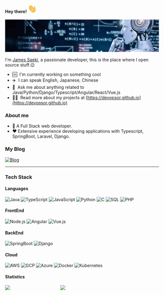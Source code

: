 <h4> Hey there! <img src="https://raw.githubusercontent.com/devopsor/devopsor/master/wave.gif" width="30px"></h4>

[![](https://raw.githubusercontent.com/devopsor/devopsor/master/profile.jpg)](https://www.github.com/devopsor)

I'm [James Saeki](https://devopsor.github.io/), a passionate developer, this is the place where I open source stuff.:wink:

- 🆒 &nbsp;I'm currently working on something cool
- ✈️ &nbsp;I can speak English, Japanese, Chinese
- 💬 &nbsp;Ask me about anything related to Java/Python/Django/Typescript/Angular/React/Vue.js
- 👨‍💻 &nbsp;Read more about my projects at [https://devopsor.github.io](https://devopsor.github.io)


### About me
- 💼 A Full Stack web developer. 
- ❤️ Extensive experience developing applications with Typescript, SpringBoot, Laravel, Django. 

### My Blog
[![Blog](https://img.shields.io/badge/-🧬%20Blog-000)](https://devopsor.github.io/)

---

### Tech Stack

#### Languages

![Java](https://img.shields.io/badge/-Java-000?&logo=OpenJDK)
![TypeScript](https://img.shields.io/badge/-TypeScript-000?&logo=TypeScript)
![JavaScript](https://img.shields.io/badge/-JavaScript-000?&logo=JavaScript)
![Python](https://img.shields.io/badge/-Python-000?&logo=Python)
![C](https://img.shields.io/badge/-C-000?&logo=C)
![SQL](https://img.shields.io/badge/-SQL-000?&logo=MySQL&logoColor=F90)
![PHP](https://img.shields.io/badge/-PHP-000?&logo=PHP)

#### FrontEnd
![Node.js](https://img.shields.io/badge/-Node.js-000?&logo=node.js)
![Angular](https://img.shields.io/badge/-Angular-000?&logo=Angular)
![Vue.js](https://img.shields.io/badge/-Vue.js-000?&logo=Vue.js)

#### BackEnd
![SpringBoot](https://img.shields.io/badge/-SpringBoot-000?&logo=SpringBoot)
![Django](https://img.shields.io/badge/-Django-000?&logo=Django)

#### Cloud
![AWS](https://img.shields.io/badge/-AWS-000?&logo=Amazon-AWS&logoColor=F90)
![GCP](https://img.shields.io/badge/-GCP-000?&logo=Google-Cloud&logoColor=F90)
![Azure](https://img.shields.io/badge/-Azure-000?&logo=Microsoft-Azure&logoColor=F90)
![Docker](https://img.shields.io/badge/-Docker-000?&logo=Docker)
![Kubernetes](https://img.shields.io/badge/-Kubernetes-000?&logo=Kubernetes)

#### Statistics
<a href="https://github-readme-stats.vercel.app/api/top-langs/?username=devopsor">
  <img align="left" width="36%" src="https://github-readme-stats.vercel.app/api/top-langs/?username=devopsor&hide=javascript,html,css,scss&theme=cobalt" />
</a>
<a href="https://github-readme-stats.vercel.app/api?username=devopsor&count_private=true&show_icons=true">
  <img align="left" width="50%" src="https://github-readme-stats.vercel.app/api?username=devopsor&count_private=true&show_icons=true&theme=cobalt" />
</a>
